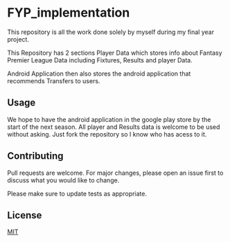 # FYP_implementation

This repository is all the work done solely by myself during my final year project. 

This Repository has 2 sections Player Data which stores info about Fantasy Premier League Data including Fixtures, Results and player Data. 

Android Application then also stores the android application that recommends Transfers to users. 

## Usage
We hope to have the android application in the google play store by the start of the next season. 
All player and Results data is welcome to be used without asking. Just fork the repository so I know who has acess to it. 

## Contributing
Pull requests are welcome. For major changes, please open an issue first to discuss what you would like to change.

Please make sure to update tests as appropriate.

## License
[MIT](https://choosealicense.com/licenses/mit/)
